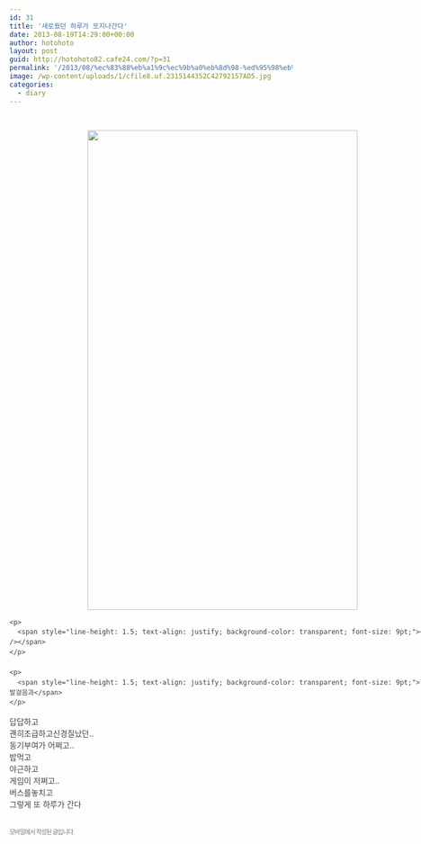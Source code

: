 ```yaml
---
id: 31
title: '새로웠던 하루가 또지나간다'
date: 2013-08-19T14:29:00+00:00
author: hotohoto
layout: post
guid: http://hotohoto82.cafe24.com/?p=31
permalink: '/2013/08/%ec%83%88%eb%a1%9c%ec%9b%a0%eb%8d%98-%ed%95%98%eb%a3%a8%ea%b0%80-%eb%98%90%ec%a7%80%eb%82%98%ea%b0%84%eb%8b%a4/'
image: /wp-content/uploads/1/cfile8.uf.2315144352C42792157AD5.jpg
categories:
  - diary
---
```



<div id="post-view40195494127" class="post-view pcol2 _param(4)" style="color: rgb(64, 64, 64); overflow-x: auto; overflow-y: hidden; width: 757px; position: relative; padding: 15px 0px; margin: 0px 0px 15px; clear: both; text-align: justify; line-height: 1.5; word-wrap: break-word;">
  <div align="left" style="line-height: 1.5;">
    <p style="text-align: center; clear: none; float: none;">
      <img src="http://hotohoto82.cafe24.com/wp-content/uploads/1/cfile8.uf.2315144352C42792157AD5.jpg" class="aligncenter" width="480" height="853" filename="5.jpg" filemime="image/jpeg" style="""" />
    </p>
    
    <p>
      <span style="line-height: 1.5; text-align: justify; background-color: transparent; font-size: 9pt;"><br /></span>
    </p>
    
    <p>
      <span style="line-height: 1.5; text-align: justify; background-color: transparent; font-size: 9pt;">힘찬발걸음과</span>
    </p>
  </div>
  
  <div align="left" style="line-height: 1.5;">
    답답하고<br />괜히조급하고신경질났던..<br />동기부여가 어쩌고..<br />밥먹고<br />야근하고<br />게임이 저쩌고..<br />버스를놓치고<br />그렇게 또 하루가 간다
  </div>
</div>

<div class="blogapp_area" style="position: relative; z-index: 10; margin-bottom: 44px; color: rgb(0, 0, 0); font-family: Gulim; font-size:12pt; line-height: normal;">
  <div class="blogapp_info" style="font-family: 돋움, dotum; font-size: 11px; letter-spacing: -1px; line-height: 18px;">
    <span class="pcol2 fil7" style="opacity: 0.7; color: rgb(64, 64, 64);">모바일에서 작성된 글입니다.</span>&nbsp;
  </div>
</div>

<p>
</p>